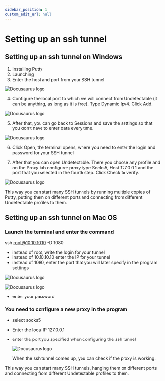 ```yaml
---
sidebar_position: 1
custom_edit_url: null
---
```


# Setting up an ssh tunnel

## Setting up an ssh tunnel on Windows

1. Installing Putty
2. Launching
3. Enter the host and port from your SSH tunnel

![Docusaurus logo](/img/eng/setting-up-ssh-tunnels/setting-up-ssh-tunnels-1.png)

4. Configure the local port to which we will connect from Undetectable (it can be anything, as long as it is free). Type Dynamic Ipv4. Click Add.

![Docusaurus logo](/img/eng/setting-up-ssh-tunnels/setting-up-ssh-tunnels-2.png)

5. After that, you can go back to Sessions and save the settings so that you don’t have to enter data every time.

![Docusaurus logo](/img/eng/setting-up-ssh-tunnels/setting-up-ssh-tunnels-3.png)

6. Click Open, the terminal opens, where you need to enter the login and password for your SSH tunnel

7. After that you can open Undetectable. There you choose any profile and on the Proxy tab configure: proxy type Socks5, Host 127.0.0.1 and the port that you selected in the fourth step. Click Check to verify.

![Docusaurus logo](/img/eng/setting-up-ssh-tunnels/setting-up-ssh-tunnels-4.png)

This way you can start many SSH tunnels by running multiple copies of Putty, putting them on different ports and connecting from different Undetectable profiles to them.

## Setting up an ssh tunnel on Mac OS

### Launch the terminal and enter the command

ssh root@10.10.10.10 -D 1080

- instead of root, write the login for your tunnel
- instead of 10.10.10.10 enter the IP for your tunnel
- instead of 1080, enter the port that you will later specify in the program settings

![Docusaurus logo](/img/eng/setting-up-ssh-tunnels/setting-up-ssh-tunnels-5.png)

![Docusaurus logo](/img/eng/setting-up-ssh-tunnels/setting-up-ssh-tunnels-6.png)

- enter your password

### You need to configure a new proxy in the program

- select socks5
- Enter the local IP 127.0.0.1
- enter the port you specified when configuring the ssh tunnel

  ![Docusaurus logo](/img/eng/setting-up-ssh-tunnels/setting-up-ssh-tunnels-7.png)

  When the ssh tunnel comes up, you can check if the proxy is working.

This way you can start many SSH tunnels, hanging them on different ports and connecting from different Undetectable profiles to them.
